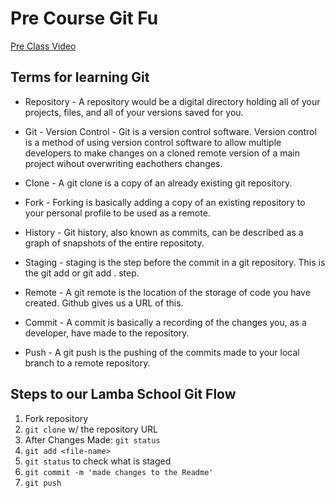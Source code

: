 # Pre Course Git Fu
[Pre Class Video](https://youtu.be/ZihgMcrHOF4)
## Terms for learning Git
 * Repository - A repository would be a digital directory holding all of your projects, files, and all of your versions saved for you. 

 * Git - Version Control - Git is a version control software. Version control is a method of using version control software to allow multiple developers to make changes on a cloned remote version of a main project wihout overwriting eachothers changes.

 * Clone - A git clone is a copy of an already existing git repository. 

 * Fork - Forking is basically adding a copy of an existing repository to your personal profile to be used as a remote. 

 * History - Git history, also known as commits, can be described as a graph of snapshots of the entire repositoty. 

 * Staging - staging is the step before the commit in a git repository. This is the git add <file name> or git add . step. 

 * Remote - A git remote is the location of the storage of code you have created. Github gives us a URL of this.

 * Commit - A commit is basically a recording of the changes you, as a developer, have made to the repository. 

 * Push - A git push is the pushing of the commits made to your local branch to a remote repository. 

## Steps to our Lamba School Git Flow
1. Fork repository
2. `git clone` w/ the repository URL 
3. After Changes Made: `git status`
4. `git add <file-name>` 
5. `git status` to check what is staged
6. `git commit -m 'made changes to the Readme'`
7. `git push`
